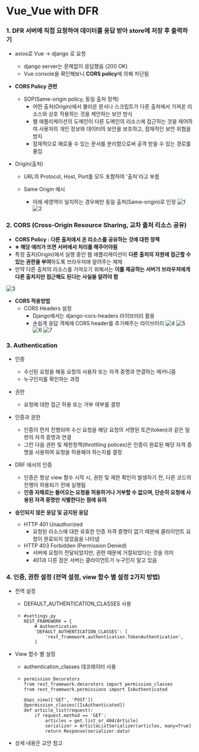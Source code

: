 # Vue_Vue with DFR

### 1. DFR 서버에 직접 요청하여 데이터를 응답 받아 store에 저장 후 출력하기

- axios로 Vue →  django 로 요청
  - django server는 문제없이 응답했음 (200 OK)
  - Vue console을 확인해보니 **CORS policy**에 의해 차단됨

- **CORS Policy 관련**
  - SOP(Same-origin policy, 동일 출처 정책)
    - 어떤 출처(Origin)에서 불러온 문서나 스크립트가 다른 출처에서 가져온 리소스와 상호 작용하는 것을 제안하는 보안 방식
    - 웹 애플리케이션의 도메인이 다른 도메인의 리소스에 접근하는 것을 제어하여 사용자의 개인 정보와 데이터의 보안을 보호하고, 잠재적인 보안 위협을 방지
    - 잠재적으로 해로울 수 있는 문서를 분리함으로써 공격 받을 수 있는 경로를 줄임

- Origin(출처)

  - URL의 Protocol, Host, Port를 모두 포함하여 '출처'라고 부름

  - Same Origin 예시

    - 아래 세영역이 일치하는 경우에만 동일 출처(Same-origin)로 인정
![1](https://github.com/JeongJonggil/TIL/assets/139416006/d5e85e6f-7643-4ed2-bb71-2f97dd6d8892)
![2](https://github.com/JeongJonggil/TIL/assets/139416006/2e971504-19de-4362-882c-1c6933e44090)

### 2. CORS (Cross-Origin Resource Sharing, 교차 출처 리소스 공유)

- **CORS Policy : 다른 출처에서 온 리소스를 공유하는 것에 대한 정책**
- **※ 해당 에러가 뜨면 서버에서 처리를 해주어야됨**
- 특정 출처(Origin)에서 실행 중인 웹 애플리케이션이 **다른 출처의 자원에 접근할 수 있는 권한을 부여**하도록 브라우저에 알려주는 체제
- 만약 다른 출처의 리소스를 가져오기 위해서는 **이를 제공하는 서버가 브라우저에게 다른 출처지만 접근해도 된다는 사실을 알려야 함**

![3](https://github.com/JeongJonggil/TIL/assets/139416006/cdb2090e-5eb5-4223-bfad-d10555f6706a)


- **CORS 적용방법**
  - CORS Headers 설정
    - Django에서는 django-cors-headers 라이브러리 활용
    - 손쉽게 응답 객체에 CORS header를 추가해주는 라이브러리
    ![4](https://github.com/JeongJonggil/TIL/assets/139416006/5c33c0be-d850-45e1-99df-513d4f614fad)
    ![5](https://github.com/JeongJonggil/TIL/assets/139416006/74e19285-093f-45c4-9928-a98fca9d9226)
    ![6](https://github.com/JeongJonggil/TIL/assets/139416006/8dc46574-2a05-41d5-a5d1-d1016ef9a7d8)
    ![7](https://github.com/JeongJonggil/TIL/assets/139416006/bc51a3f9-b2de-462f-884b-aff986eb1c49)

### 3. Authentication

- 인증
  - 수신된 요청을 해동 요청의 사용자 또는 자격 증명과 연결하는 메커니즘
  - 누구인지를 확인하는 과정
- 권한
  - 요청에 대한 접근 허용 또는 거부 여부를 결정
- 인증과 권한
  - 인증이 먼저 진행되며 수신 요청을 해당 요청의 서명된 토큰(token)과 같은 일련의 자격 증명과 연결
  - 그런 다음 권한 및 제한정책(throttling polices)은 인증이 완료된 해당 자격 증명을 사용하여 요청을 허용해야 하는지를 결정
- DRF 에서의 인증
  - 인증은 항상 view 함수 시작 시, 권한 및 제한 확인이 발생하기 전, 다른 코드의 진행이 허용되기 전에 실행됨
  - **인증 자체로는 들어오는 요청을 허용하거나 거부할 수 없으며, 단순히 요청에 사용된 자격 증명만 식별한다는 점에 유의**

- **승인되지 않은 응답 및 금지된 응답**
  - HTTP 401 Unauthorized
    - 요청된 리소스에 대한 유효한 인증 자격 증명이 없기 때문에 클라이언트 요청이 완료되지 않았음을 나타냄
  - HTTP 403 Forbidden (Permission Denied)
    - 서버에 요청이 전달되었지만, 권한 때문에 거절되었다는 것을 의미
    - 401과 다른 점은 서버는 클라이언트가 누구인지 알고 있음

### 4. 인증, 권한 설정 (전역 설정, view 함수 별 설정 2가지 방법)

- 전역 설정

  - DEFAULT_AUTHENTICATION_CLASSES 사용

  - ```django
    #settings.py
    REST_FRAMEWORK = {
        # Authentication
        'DEFAULT_AUTHENTICATION_CLASSES': [
            'rest_framework.authentication.TokenAuthentication',
        ]
    ```

- View 함수 별 설정

  - authentication_classes 데코레이터 사용

  - ```django
    permission Decorators
    from rest_framework.decorators import permission_classes
    from rest_framework.permissions import IsAuthenticated
    
    @api_view(['GET', 'POST'])
    @permission_classes([IsAuthenticated])
    def article_list(request):
        if request.method == 'GET':
            articles = get_list_or_404(Article)
            serializer = ArticleListSerializer(articles, many=True)
            return Response(serializer.data)
    ```

- 상세 내용은 교안 참고


